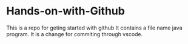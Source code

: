 # Hands-on-with-Github
This is a repo for geting started with github
It contains a file name java program.
It is a change for commiting through vscode.